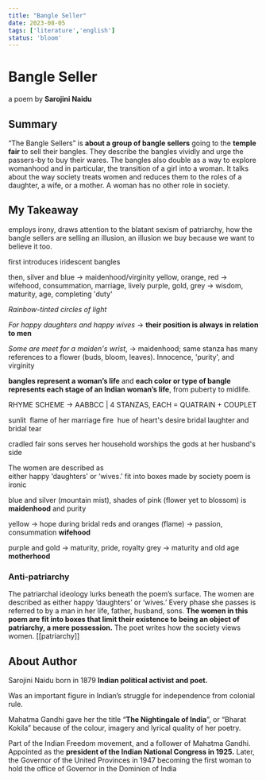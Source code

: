 ```yaml
---
title: "Bangle Seller"
date: 2023-08-05
tags: ['literature','english']
status: 'bloom'
---
```

# Bangle Seller

a poem by **Sarojini Naidu**

## Summary
“The Bangle Sellers” is **about a group of bangle sellers** going to the **temple fair** to sell their
bangles. They describe the bangles vividly and urge the passers-by to buy their wares. The bangles also double as a way to explore womanhood and in particular, the transition of a girl into a woman. It talks about the way society treats women and reduces them to the roles of a daughter, a wife, or a mother.  A woman has no other role in society. 


## My Takeaway
employs irony, draws attention to the blatant sexism of patriarchy, how the bangle sellers are selling an illusion, an illusion we buy because we want to believe it too. 

first introduces iridescent bangles

then, silver and blue -> maidenhood/virginity
yellow, orange, red -> wifehood, consummation, marriage, lively
purple, gold, grey -> wisdom, maturity, age, completing 'duty'

*Rainbow-tinted circles of light*

*For happy daughters and happy wives* -> **their position is always in relation to men**

*Some are meet for a maiden's wrist*, -> maidenhood; same stanza has many references to a flower (buds, bloom, leaves). Innocence, 'purity', and virginity

**bangles represent a woman’s life** and **each color or type of bangle represents each stage of an Indian woman’s life**, from puberty to midlife.


RHYME SCHEME -> AABBCC | 
4 STANZAS, EACH = QUATRAIN + COUPLET

sunlit 
 flame of her marriage fire
 hue of heart's desire
bridal laughter and bridal tear

cradled fair sons
serves her household
worships the gods at her husband's side

The women are described as  
either happy ‘daughters’ or ‘wives.’
fit into boxes made by society 
poem is ironic

blue and silver (mountain mist), shades of pink (flower yet to blossom) is **maidenhood** and purity

yellow -> hope during bridal
reds and oranges (flame) -> passion, consummation
**wifehood**

purple and gold -> maturity, pride, royalty 
grey -> maturity and old age 
**motherhood**

### Anti-patriarchy
The patriarchal ideology lurks beneath the poem’s surface. The women are described as
either happy ‘daughters’ or ‘wives.’ Every phase she passes is referred to by a man in her life,
father, husband, sons. **The women in this poem are fit into boxes that limit their existence to being an object of patriarchy, a mere possession.** The poet writes how the society views women. 
[[patriarchy]]

## About Author

Sarojini Naidu 
born in 1879
**Indian political activist and poet.**

Was an important figure in Indian’s struggle for independence from colonial rule.

Mahatma Gandhi gave her the title  “**The Nightingale of India**”, or “Bharat Kokila” because of
the colour, imagery and lyrical quality of her poetry.

Part of the Indian Freedom movement, and a follower of Mahatma Gandhi.
Appointed as the **president of the Indian National Congress in 1925.**
Later, the Governor of the United Provinces in 1947 becoming the first woman to hold the office of Governor in the Dominion of India

